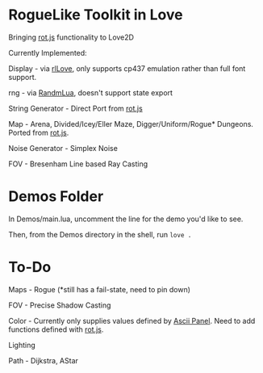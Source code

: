 RogueLike Toolkit in Love
=========
Bringing [rot.js](http://ondras.github.io/rot.js/hp/) functionality to Love2D

Currently Implemented:

Display          - via [rlLove](https://github.com/paulofmandown/rlLove), only supports cp437 emulation rather than full font support.

rng              - via [RandmLua](http://love2d.org/forums/viewtopic.php?f=5&t=3424), doesn't support state export

String Generator - Direct Port from [rot.js](http://ondras.github.io/rot.js/hp/)

Map              - Arena, Divided/Icey/Eller Maze, Digger/Uniform/Rogue* Dungeons. Ported from [rot.js](http://ondras.github.io/rot.js/hp/).

Noise Generator  - Simplex Noise

FOV              - Bresenham Line based Ray Casting


Demos Folder
==========
In Demos/main.lua, uncomment the line for the demo you'd like to see.

Then, from the Demos directory in the shell, run `love .`


To-Do
==========
Maps     - Rogue (*still has a fail-state, need to pin down)

FOV      - Precise Shadow Casting

Color    - Currently only supplies values defined by [Ascii Panel](https://github.com/trystan/AsciiPanel). Need to add functions defined with [rot.js](http://ondras.github.io/rot.js/hp/).

Lighting

Path     - Dijkstra, AStar

